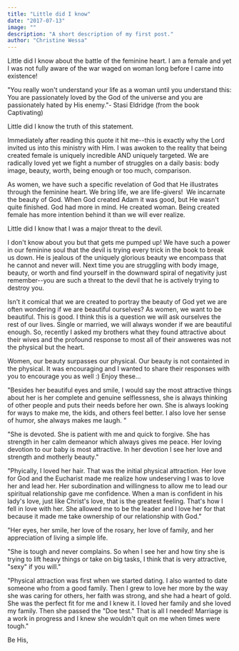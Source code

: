 ```yaml
---
title: "Little did I know"
date: "2017-07-13"
image: ""
description: "A short description of my first post."
author: "Christine Wessa"
---
```


Little did I know about the battle of the feminine heart. I am a female and yet I was not fully aware of the war waged on woman long before I came into existence!

"You really won't understand your life as a woman until you understand this: You are passionately loved by the God of the universe and you are passionately hated by His enemy."- Stasi Eldridge (from the book Captivating)

Little did I know the truth of this statement.

Immediately after reading this quote it hit me--this is exactly why the Lord invited us into this ministry with Him. I was awoken to the reality that being created female is uniquely incredible AND uniquely targeted. We are radically loved yet we fight a number of struggles on a daily basis: body image, beauty, worth, being enough or too much, comparison.

As women, we have such a specific revelation of God that He illustrates through the feminine heart. We bring life, we are life-givers!  We incarnate the beauty of God. When God created Adam it was good, but He wasn't quite finished. God had more in mind. He created woman. Being created female has more intention behind it than we will ever realize.

Little did I know that I was a major threat to the devil.

I don't know about you but that gets me pumped up! We have such a power in our feminine soul that the devil is trying every trick in the book to break us down. He is jealous of the uniquely glorious beauty we encompass that he cannot and never will. Next time you are struggling with body image, beauty, or worth and find yourself in the downward spiral of negativity just remember--you are such a threat to the devil that he is actively trying to destroy you.

Isn't it comical that we are created to portray the beauty of God yet we are often wondering if we are beautiful ourselves? As women, we want to be beautiful. This is good. I think this is a question we will ask ourselves the rest of our lives. Single or married, we will always wonder if we are beautiful enough. So, recently I asked my brothers what they found attractive about their wives and the profound response to most all of their answeres was not the physical but the heart.

Women, our beauty surpasses our physical. Our beauty is not containted in the physical. It was encouraging and I wanted to share their responses with you to encourage you as well :) Enjoy these...

"Besides her beautiful eyes and smile, I would say the most attractive things about her is her complete and genuine selflessness, she is always thinking of other people and puts their needs before her own. She is always looking for ways to make me, the kids, and others feel better. I also love her sense of humor, she always makes me laugh. "

"She is devoted. She is patient with me and quick to forgive. She has strength in her calm demeanor which always gives me peace. Her loving devotion to our baby is most attractive. In her devotion I see her love and strength and motherly beauty."

"Phyically, I loved her hair. That was the initial physical attraction. Her love for God and the Eucharist made me realize how undeserving I was to love her and lead her. Her subordination and willingness to allow me to lead our spiritual relationship gave me confidence. When a man is confident in his lady's love, just like Christ's love, that is the greatest feeling. That's how I fell in love with her. She allowed me to be the leader and I love her for that because it made me take ownership of our relationship with God."

"Her eyes, her smile, her love of the rosary, her love of family, and her appreciation of living a simple life.

"She is tough and never complains. So when I see her and how tiny she is trying to lift heavy things or take on big tasks, I think that is very attractive, "sexy" if you will."

"Physical attraction was first when we started dating. I also wanted to date someone who from a good family. Then I grew to love her more by the way she was caring for others, her faith was strong, and she had a heart of gold. She was the perfect fit for me and I knew it. I loved her family and she loved my family. Then she passed the "Doe test." That is all I needed! Marriage is a work in progress and I knew she wouldn't quit on me when times were tough."

Be His,
